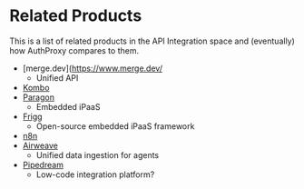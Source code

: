 # Related Products

This is a list of related products in the API Integration space and (eventually) how AuthProxy compares to them.

* [merge.dev](https://www.merge.dev/
  * Unified API
* [Kombo](https://www.kombo.dev/)
* [Paragon](https://www.useparagon.com/)
  * Embedded iPaaS
* [Frigg](https://friggframework.org/)
  * Open-source embedded iPaaS framework
* [n8n](https://n8n.io/)
* [Airweave](https://github.com/airweave-ai/airweave)
  * Unified data ingestion for agents
* [Pipedream](https://pipedream.com/)
  * Low-code integration platform?
